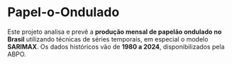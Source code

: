 # Papel-o-Ondulado
Este projeto analisa e prevê a **produção mensal de papelão ondulado no Brasil** utilizando técnicas de séries temporais, em especial o modelo **SARIMAX**.   Os dados históricos vão de **1980 a 2024**, disponibilizados pela ABPO.
